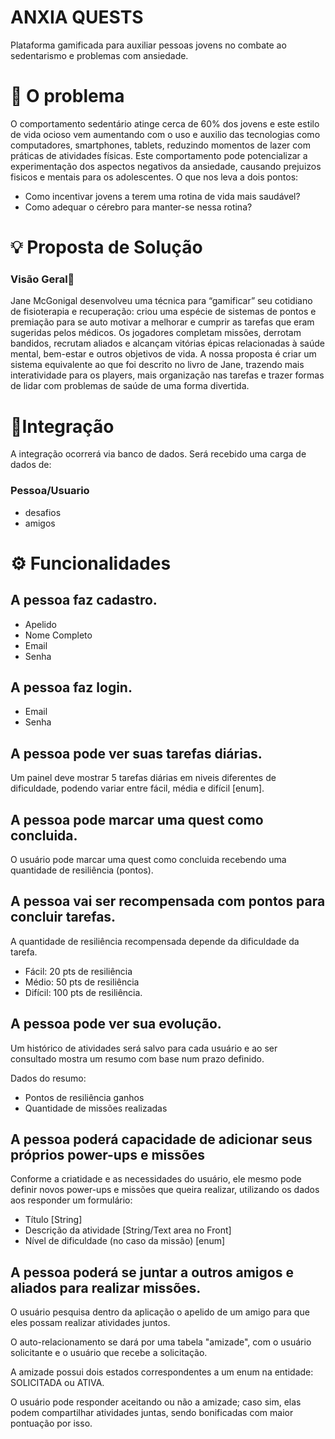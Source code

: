 # ANXIA QUESTS
Plataforma gamificada para auxiliar pessoas jovens no combate ao sedentarismo e problemas com ansiedade.

# 🤯 O problema 

O comportamento sedentário atinge cerca de 60% dos jovens e este estilo de vida ocioso vem aumentando com o uso e auxilio das tecnologias como computadores, smartphones, tablets, reduzindo momentos de lazer com práticas de atividades físicas. Este comportamento pode potencializar a experimentação dos aspectos negativos da ansiedade, causando prejuizos fisicos e mentais para os adolescentes. O que nos leva a dois pontos:

- Como incentivar jovens a terem uma rotina de vida mais saudável?
- Como adequar o cérebro para manter-se nessa rotina?

# 💡 Proposta de Solução
### Visão Geral🧐

Jane McGonigal desenvolveu uma técnica para “gamificar” seu cotidiano de fisioterapia e recuperação: criou uma espécie de sistemas de pontos e premiação para se auto motivar a melhorar e cumprir as tarefas que eram sugeridas pelos médicos.
Os jogadores completam missões, derrotam bandidos, recrutam aliados e alcançam vitórias épicas relacionadas à saúde mental, bem-estar e outros objetivos de vida. A nossa proposta é criar um sistema equivalente ao que foi descrito no livro de Jane, trazendo mais interatividade para os players, mais organização nas tarefas e trazer formas de lidar com problemas de saúde de uma forma divertida.

# 🔌Integração
A integração ocorrerá via banco de dados. Será recebido uma carga de dados de:

### Pessoa/Usuario
- desafios
- amigos

# ⚙️ Funcionalidades 

## A pessoa faz cadastro.

- Apelido
- Nome Completo
- Email
- Senha

## A pessoa faz login.

- Email
- Senha

## A pessoa pode ver suas tarefas diárias.

Um painel deve mostrar 5 tarefas diárias em niveis diferentes de dificuldade, podendo variar entre fácil, média e difícil [enum].

## A pessoa pode marcar uma quest como concluida.

O usuário pode marcar uma quest como concluida recebendo uma quantidade de resiliência (pontos).

## A pessoa vai ser recompensada com pontos para concluir tarefas.

A quantidade de resiliência recompensada depende da dificuldade da tarefa.

- Fácil: 20 pts de resiliência
- Médio: 50 pts de resiliência
- Difícil: 100 pts de resiliência.

## A pessoa pode ver sua evolução.

Um histórico de atividades será salvo para cada usuário e ao ser consultado mostra um resumo com base num prazo definido.

Dados do resumo:
- Pontos de resiliência ganhos
- Quantidade de missões realizadas

## A pessoa poderá capacidade de adicionar seus próprios power-ups e missões

Conforme a criatidade e as necessidades do usuário, ele mesmo pode definir
novos power-ups e missões que queira realizar, utilizando os dados aos responder um formulário:

- Título [String]
- Descrição da atividade [String/Text area no Front]
- Nível de dificuldade (no caso da missão) [enum]

## A pessoa poderá se juntar a outros amigos e aliados para realizar missões.

O usuário pesquisa dentro da aplicação o apelido de um amigo para que eles possam
realizar atividades juntos.

O auto-relacionamento se dará por uma tabela "amizade", com o usuário solicitante
e o usuário que recebe a solicitação.

A amizade possui dois estados correspondentes a um enum na entidade: SOLICITADA ou ATIVA.

O usuário pode responder aceitando ou não a amizade; caso sim, elas podem compartilhar
atividades juntas, sendo bonificadas com maior pontuação por isso.
